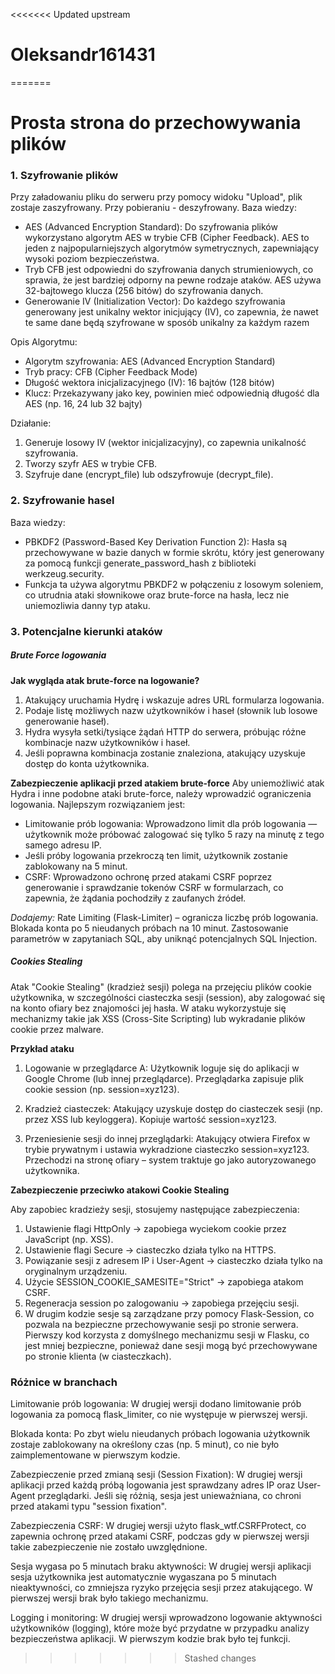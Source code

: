 <<<<<<< Updated upstream
# Oleksandr161431
=======
# Prosta strona do przechowywania plików

### 1. Szyfrowanie plików

Przy załadowaniu pliku do serweru przy pomocy widoku "Upload", plik zostaje zaszyfrowany. Przy pobieraniu - deszyfrowany.
Baza wiedzy:
- AES (Advanced Encryption Standard): Do szyfrowania plików wykorzystano algorytm AES w trybie CFB (Cipher Feedback). AES to jeden z najpopularniejszych algorytmów symetrycznych, zapewniający wysoki poziom bezpieczeństwa. 
- Tryb CFB jest odpowiedni do szyfrowania danych strumieniowych, co sprawia, że jest bardziej odporny na pewne rodzaje ataków. AES używa 32-bajtowego klucza (256 bitów) do szyfrowania danych.
- Generowanie IV (Initialization Vector): Do każdego szyfrowania generowany jest unikalny wektor inicjujący (IV), co zapewnia, że nawet te same dane będą szyfrowane w sposób unikalny za każdym razem

Opis Algorytmu:
- Algorytm szyfrowania: AES (Advanced Encryption Standard)
- Tryb pracy: CFB (Cipher Feedback Mode)
- Długość wektora inicjalizacyjnego (IV): 16 bajtów (128 bitów)
- Klucz: Przekazywany jako key, powinien mieć odpowiednią długość dla AES (np. 16, 24 lub 32 bajty)

Działanie:
1. Generuje losowy IV (wektor inicjalizacyjny), co zapewnia unikalność szyfrowania.
2. Tworzy szyfr AES w trybie CFB.
3. Szyfruje dane (encrypt_file) lub odszyfrowuje (decrypt_file).

### 2. Szyfrowanie hasel
Baza wiedzy:
- PBKDF2 (Password-Based Key Derivation Function 2): Hasła są przechowywane w bazie danych w formie skrótu, który jest generowany za pomocą funkcji generate_password_hash z biblioteki werkzeug.security. 
- Funkcja ta używa algorytmu PBKDF2 w połączeniu z losowym soleniem, co utrudnia ataki słownikowe oraz brute-force na hasła, lecz nie uniemozliwia danny typ ataku.

### 3. Potencjalne kierunki ataków

##### Brute Force logowania
**Jak wygląda atak brute-force na logowanie?**
1. Atakujący uruchamia Hydrę i wskazuje adres URL formularza logowania.
2. Podaje listę możliwych nazw użytkowników i haseł (słownik lub losowe generowanie haseł).
3. Hydra wysyła setki/tysiące żądań HTTP do serwera, próbując różne kombinacje nazw użytkowników i haseł.
4. Jeśli poprawna kombinacja zostanie znaleziona, atakujący uzyskuje dostęp do konta użytkownika.

**Zabezpieczenie aplikacji przed atakiem brute-force**
Aby uniemożliwić atak Hydra i inne podobne ataki brute-force, należy wprowadzić ograniczenia logowania. Najlepszym rozwiązaniem jest:
- Limitowanie prób logowania: Wprowadzono limit dla prób logowania — użytkownik może próbować zalogować się tylko 5 razy na minutę z tego samego adresu IP.
- Jeśli próby logowania przekroczą ten limit, użytkownik zostanie zablokowany na 5 minut.
- CSRF: Wprowadzono ochronę przed atakami CSRF poprzez generowanie i sprawdzanie tokenów CSRF w formularzach, co zapewnia, że żądania pochodziły z zaufanych źródeł.

*Dodajemy:*
Rate Limiting (Flask-Limiter) – ogranicza liczbę prób logowania.
Blokada konta po 5 nieudanych próbach na 10 minut.
Zastosowanie parametrów w zapytaniach SQL, aby uniknąć potencjalnych SQL Injection.


##### Cookies Stealing
Atak "Cookie Stealing" (kradzież sesji) polega na przejęciu plików cookie użytkownika, w szczególności ciasteczka sesji (session), aby zalogować się na konto ofiary bez znajomości jej hasła. W ataku wykorzystuje się mechanizmy takie jak XSS (Cross-Site Scripting) lub wykradanie plików cookie przez malware.

**Przykład ataku**
1. Logowanie w przeglądarce A:
    Użytkownik loguje się do aplikacji w Google Chrome (lub innej przeglądarce).
    Przeglądarka zapisuje plik cookie session (np. session=xyz123).

2. Kradzież ciasteczek:
    Atakujący uzyskuje dostęp do ciasteczek sesji (np. przez XSS lub keyloggera).
    Kopiuje wartość session=xyz123.

3. Przeniesienie sesji do innej przeglądarki:
    Atakujący otwiera Firefox w trybie prywatnym i ustawia wykradzione ciasteczko session=xyz123.
    Przechodzi na stronę ofiary – system traktuje go jako autoryzowanego użytkownika.


**Zabezpieczenie przeciwko atakowi Cookie Stealing**

Aby zapobiec kradzieży sesji, stosujemy następujące zabezpieczenia: 
1. Ustawienie flagi HttpOnly → zapobiega wyciekom cookie przez JavaScript (np. XSS).
2. Ustawienie flagi Secure → ciasteczko działa tylko na HTTPS.
3. Powiązanie sesji z adresem IP i User-Agent → ciasteczko działa tylko na oryginalnym urządzeniu.
4. Użycie SESSION_COOKIE_SAMESITE="Strict" → zapobiega atakom CSRF.
5. Regeneracja session po zalogowaniu → zapobiega przejęciu sesji.
6. W drugim kodzie sesje są zarządzane przy pomocy Flask-Session, co pozwala na bezpieczne przechowywanie sesji po stronie serwera. Pierwszy kod korzysta z domyślnego mechanizmu sesji w Flasku, co jest mniej bezpieczne, ponieważ dane sesji mogą być przechowywane po stronie klienta (w ciasteczkach).

### Różnice w branchach
Limitowanie prób logowania: W drugiej wersji dodano limitowanie prób logowania za pomocą flask_limiter, co nie występuje w pierwszej wersji.

Blokada konta: Po zbyt wielu nieudanych próbach logowania użytkownik zostaje zablokowany na określony czas (np. 5 minut), co nie było zaimplementowane w pierwszym kodzie.

Zabezpieczenie przed zmianą sesji (Session Fixation): W drugiej wersji aplikacji przed każdą próbą logowania jest sprawdzany adres IP oraz User-Agent przeglądarki. Jeśli się różnią, sesja jest unieważniana, co chroni przed atakami typu "session fixation".

Zabezpieczenia CSRF: W drugiej wersji użyto flask_wtf.CSRFProtect, co zapewnia ochronę przed atakami CSRF, podczas gdy w pierwszej wersji takie zabezpieczenie nie zostało uwzględnione.

Sesja wygasa po 5 minutach braku aktywności: W drugiej wersji aplikacji sesja użytkownika jest automatycznie wygaszana po 5 minutach nieaktywności, co zmniejsza ryzyko przejęcia sesji przez atakującego. W pierwszej wersji brak było takiego mechanizmu.

Logging i monitoring: W drugiej wersji wprowadzono logowanie aktywności użytkowników (logging), które może być przydatne w przypadku analizy bezpieczeństwa aplikacji. W pierwszym kodzie brak było tej funkcji.
>>>>>>> Stashed changes
